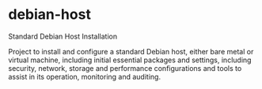 # debian-host
Standard Debian Host Installation

Project to install and configure a standard Debian host, either bare metal or virtual machine, including initial essential packages and settings, including security, network, storage and performance configurations and tools to assist in its operation, monitoring and auditing.
